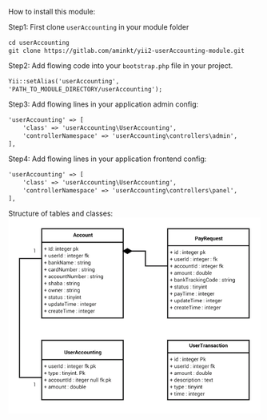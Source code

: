 How to install this module:

Step1: First clone `userAccounting` in your module folder
```
cd userAccounting
git clone https://gitlab.com/aminkt/yii2-userAccounting-module.git
```

Step2: Add flowing code into your `bootstrap.php` file in your project.
```
Yii::setAlias('userAccounting', 'PATH_TO_MODULE_DIRECTORY/userAccounting');
```

Step3: Add flowing lines in your application admin config:

```
'userAccounting' => [
    'class' => 'userAccounting\UserAccounting',
    'controllerNamespace' => 'userAccounting\controllers\admin',
],
```

Step4: Add flowing lines in your application frontend config:

```
'userAccounting' => [
    'class' => 'userAccounting\UserAccounting',
    'controllerNamespace' => 'userAccounting\controllers\panel',
],
```


Structure of tables and classes:
![alt text](structure.png)
